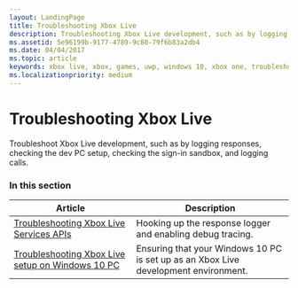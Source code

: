 ```yaml
---
layout: LandingPage
title: Troubleshooting Xbox Live
description: Troubleshooting Xbox Live development, such as by logging responses, checking the dev PC setup, checking the sign-in sandbox, and logging calls.
ms.assetid: 5e96199b-9177-4789-9c80-79f6b83a2db4
ms.date: 04/04/2017
ms.topic: article
keywords: xbox live, xbox, games, uwp, windows 10, xbox one, troubleshoot
ms.localizationpriority: medium
---
```


# Troubleshooting Xbox Live

Troubleshoot Xbox Live development, such as by logging responses, checking the dev PC setup, checking the sign-in sandbox, and logging calls.


### In this section

| Article | Description |
|---------|-------------|
| [Troubleshooting Xbox Live Services APIs](live-troubleshooting-apis.md) | Hooking up the response logger and enabling debug tracing. |
| [Troubleshooting Xbox Live setup on Windows 10 PC](live-troubleshooting-pc-setup.md) | Ensuring that your Windows 10 PC is set up as an Xbox Live development environment. |

